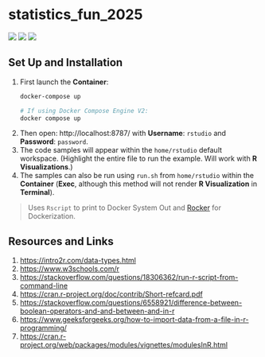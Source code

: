 # statistics_fun_2025

[![](https://img.shields.io/badge/r-4.4.3-red.svg)](https://intro2r.com/)
[![](https://img.shields.io/badge/rocker-rstudio-teal.svg)](https://rocker-project.org/images/versioned/rstudio.html)
[![](https://img.shields.io/badge/Docker-blue.svg)](https://www.docker.com/) 

## Set Up and Installation

1. First launch the **Container**:
    ```bash
    docker-compose up

    # If using Docker Compose Engine V2:
    docker compose up
    ```
1. Then open: http://localhost:8787/ with **Username**: `rstudio` and **Password**: `password`.
2. The code samples will appear within the `home/rstudio` default workspace. (Highlight the entire file to run the example. Will work with **R Visualizations**.)
3. The samples can also be run using `run.sh` from `home/rstudio` within the **Container** (**Exec**, although this method will not render **R Visualization** in **Terminal**).


> Uses `Rscript` to print to Docker System Out and [Rocker](https://github.com/rocker-org/rocker) for Dockerization.

## Resources and Links

1. https://intro2r.com/data-types.html
2. https://www.w3schools.com/r
3. https://stackoverflow.com/questions/18306362/run-r-script-from-command-line
4. https://cran.r-project.org/doc/contrib/Short-refcard.pdf
5. https://stackoverflow.com/questions/6558921/difference-between-boolean-operators-and-and-between-and-in-r
6. https://www.geeksforgeeks.org/how-to-import-data-from-a-file-in-r-programming/
7. https://cran.r-project.org/web/packages/modules/vignettes/modulesInR.html